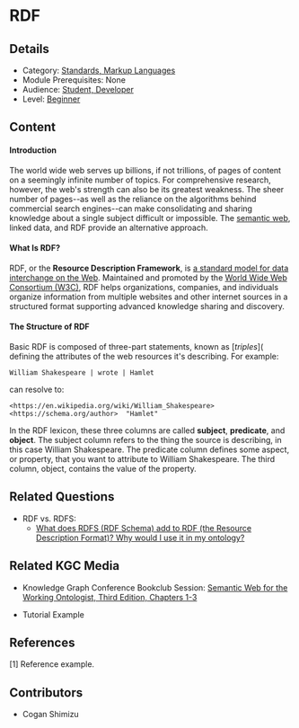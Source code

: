 # RDF
## Details
* Category: [Standards, Markup Languages](../categories/Standards,_Markup_Languages.md)
* Module Prerequisites: None
* Audience: [Student, Developer](../audiences/Student,_Developer.md)
* Level: [Beginner](../levels/Beginner.md)

## Content

#### Introduction

The world wide web serves up billions, if not trillions, of pages of content on a seemingly infinite number of topics. For comprehensive research, however, the web's strength can also be its greatest weakness. The sheer number of pages--as well as the reliance on the algorithms behind commercial search engines--can make consolidating and sharing knowledge about a single subject difficult or impossible. The [semantic web](https://github.com/GlennClatworthy/open-kg-curriculum/blob/master/curriculum/modules/History_of_the_Semantic_Web/History_of_the_Semantic_Web.md), linked data, and RDF provide an alternative approach.

#### What Is RDF?

RDF, or the **Resource Description Framework**, is [a standard model for data interchange on the Web](https://www.w3.org/RDF/). Maintained and promoted by the [World Wide Web Consortium (W3C)](https://www.w3.org), RDF helps organizations, companies, and individuals organize information from multiple websites and other internet sources in a structured format supporting advanced knowledge sharing and discovery.

#### The Structure of RDF

Basic RDF is composed of three-part statements, known as [*triples*]( defining the attributes of the web resources it's describing. For example:

    William Shakespeare | wrote | Hamlet
    
can resolve to:

    <https://en.wikipedia.org/wiki/William_Shakespeare>  <https://schema.org/author>  "Hamlet"
    
In the RDF lexicon, these three columns are called **subject**, **predicate**, and **object**. The subject column refers to the thing the source is describing, in this case William Shakespeare. The predicate column defines some aspect, or property, that you want to attribute to William Shakespeare. The third column, object, contains the value of the property.

## Related Questions
* RDF vs. RDFS:
  * [What does RDFS (RDF Schema) add to RDF (the Resource Description Format)? Why would I use it in my ontology?](https://github.com/GlennClatworthy/kgc_discussion_group/wiki/Questions,-we-have-questions)

## Related KGC Media
* Knowledge Graph Conference Bookclub Session: [Semantic Web for the Working Ontologist, Third Edition, Chapters 1-3](https://watch.knowledgegraph.tech/packages/kgc-21-attendees/videos/bookclub2)

* Tutorial Example

## References
[1] Reference example.

## Contributors
* Cogan Shimizu
